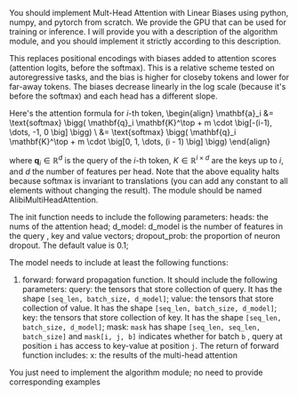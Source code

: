 You should implement Mult-Head Attention with Linear Biases using python, numpy, and pytorch from scratch. We provide the GPU that can be used for training or inference.
I will provide you with a description of the algorithm module, and you should implement it strictly according to this description. 

This replaces positional encodings with biases added to attention scores (attention logits, before the softmax).
This is a relative scheme tested on autoregressive tasks, and the bias is higher for closeby tokens and lower for far-away tokens.
The biases decrease linearly in the log scale (because it's before the softmax) and each head has a different slope.

Here's the attention formula for $i$-th token,
\begin{align}
\mathbf{a}_i
&= \text{softmax} \bigg( \mathbf{q}_i \mathbf{K}^\top + m \cdot \big[-(i-1), \dots, -1, 0 \big] \bigg) \\
&= \text{softmax} \bigg( \mathbf{q}_i \mathbf{K}^\top + m \cdot \big[0, 1, \dots, (i - 1) \big] \bigg)
\end{align}

where $\mathbf{q}_i \in \mathbb{R}^d$ is the query of the $i$-th token, $K \in \mathbb{R}^{i \times d}$ are the keys up to $i$, and $d$ the number of features per head. Note that the above equality halts because $\text{softmax}$ is invariant to translations (you can add any constant to all elements without changing the result).
The module should be named AlibiMultiHeadAttention.

The init function needs to include the following parameters:
heads: the nums of the attention head;
d_model: d_model is the number of features in the query , key and value vectors;
dropout_prob: the proportion of neuron dropout. The default value is 0.1;

The model needs to include at least the following functions:
1. forward: forward propagation function. It should include the following parameters:
   query: the tensors that store collection of query. It has the shape `[seq_len, batch_size, d_model]`;
   value: the tensors that store collection of value. It has the shape `[seq_len, batch_size, d_model]`;
   key: the tensors that store collection of key. It has the shape `[seq_len, batch_size, d_model]`;
   mask: `mask` has shape `[seq_len, seq_len, batch_size]` and `mask[i, j, b]` indicates whether for batch `b` , query at position `i` has access to key-value at position `j`.
   The return of forward function includes:
   x: the results of the multi-head attention


You just need to implement the algorithm module; no need to provide corresponding examples